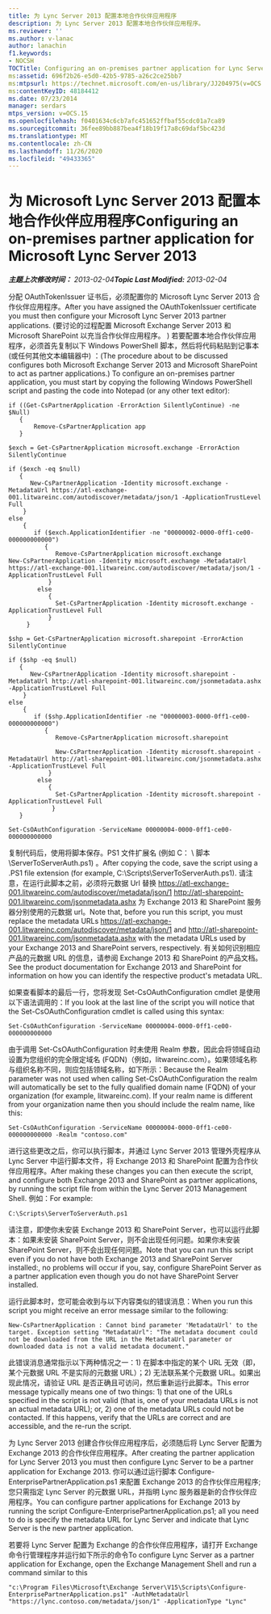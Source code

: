 ```yaml
---
title: 为 Lync Server 2013 配置本地合作伙伴应用程序
description: 为 Lync Server 2013 配置本地合作伙伴应用程序。
ms.reviewer: ''
ms.author: v-lanac
author: lanachin
f1.keywords:
- NOCSH
TOCTitle: Configuring an on-premises partner application for Lync Server 2013
ms:assetid: 696f2b26-e5d0-42b5-9785-a26c2ce25bb7
ms:mtpsurl: https://technet.microsoft.com/en-us/library/JJ204975(v=OCS.15)
ms:contentKeyID: 48184412
ms.date: 07/23/2014
manager: serdars
mtps_version: v=OCS.15
ms.openlocfilehash: f0401634c6cb7afc451652ffbaf55cdc01a7ca89
ms.sourcegitcommit: 36fee89bb887bea4f18b19f17a8c69daf5bc423d
ms.translationtype: MT
ms.contentlocale: zh-CN
ms.lasthandoff: 11/26/2020
ms.locfileid: "49433365"
---
```

# <a name="configuring-an-on-premises-partner-application-for-microsoft-lync-server-2013"></a><span data-ttu-id="5c5d4-103">为 Microsoft Lync Server 2013 配置本地合作伙伴应用程序</span><span class="sxs-lookup"><span data-stu-id="5c5d4-103">Configuring an on-premises partner application for Microsoft Lync Server 2013</span></span>

<div data-xmlns="http://www.w3.org/1999/xhtml">

<div class="topic" data-xmlns="http://www.w3.org/1999/xhtml" data-msxsl="urn:schemas-microsoft-com:xslt" data-cs="https://msdn.microsoft.com/">

<div data-asp="https://msdn2.microsoft.com/asp">



</div>

<div id="mainSection">

<div id="mainBody"><span data-ttu-id="5c5d4-104">

<span> </span></span><span class="sxs-lookup"><span data-stu-id="5c5d4-104">

<span> </span></span></span>

<span data-ttu-id="5c5d4-105">_**主题上次修改时间：** 2013-02-04_</span><span class="sxs-lookup"><span data-stu-id="5c5d4-105">_**Topic Last Modified:** 2013-02-04_</span></span>

<span data-ttu-id="5c5d4-106">分配 OAuthTokenIssuer 证书后，必须配置你的 Microsoft Lync Server 2013 合作伙伴应用程序。</span><span class="sxs-lookup"><span data-stu-id="5c5d4-106">After you have assigned the OAuthTokenIssuer certificate you must then configure your Microsoft Lync Server 2013 partner applications.</span></span> <span data-ttu-id="5c5d4-107"> (要讨论的过程配置 Microsoft Exchange Server 2013 和 Microsoft SharePoint 以充当合作伙伴应用程序。 ) 若要配置本地合作伙伴应用程序，必须首先复制以下 Windows PowerShell 脚本，然后将代码粘贴到记事本 (或任何其他文本编辑器中) ：</span><span class="sxs-lookup"><span data-stu-id="5c5d4-107">(The procedure about to be discussed configures both Microsoft Exchange Server 2013 and Microsoft SharePoint to act as partner applications.) To configure an on-premises partner application, you must start by copying the following Windows PowerShell script and pasting the code into Notepad (or any other text editor):</span></span>

    if ((Get-CsPartnerApplication -ErrorAction SilentlyContinue) -ne $Null)
       {
           Remove-CsPartnerApplication app
       }
    
    $exch = Get-CsPartnerApplication microsoft.exchange -ErrorAction SilentlyContinue
            
    if ($exch -eq $null)
       {
          New-CsPartnerApplication -Identity microsoft.exchange -MetadataUrl https://atl-exchange-001.litwareinc.com/autodiscover/metadata/json/1 -ApplicationTrustLevel Full 
        }
    else
        {
           if ($exch.ApplicationIdentifier -ne "00000002-0000-0ff1-ce00-000000000000")
              {
                 Remove-CsPartnerApplication microsoft.exchange
    New-CsPartnerApplication -Identity microsoft.exchange -MetadataUrl https://atl-exchange-001.litwareinc.com/autodiscover/metadata/json/1 -ApplicationTrustLevel Full 
               }
            else
               {
                 Set-CsPartnerApplication -Identity microsoft.exchange -ApplicationTrustLevel Full 
               }
         }
    
    $shp = Get-CsPartnerApplication microsoft.sharepoint -ErrorAction SilentlyContinue
            
    if ($shp -eq $null)
       {
          New-CsPartnerApplication -Identity microsoft.sharepoint -MetadataUrl http://atl-sharepoint-001.litwareinc.com/jsonmetadata.ashx -ApplicationTrustLevel Full 
        }
    else
        {
           if ($shp.ApplicationIdentifier -ne "00000003-0000-0ff1-ce00-000000000000")
              {
                 Remove-CsPartnerApplication microsoft.sharepoint
      
                 New-CsPartnerApplication -Identity microsoft.sharepoint -MetadataUrl http://atl-sharepoint-001.litwareinc.com/jsonmetadata.ashx -ApplicationTrustLevel Full 
               }
            else
               {
                 Set-CsPartnerApplication -Identity microsoft.sharepoint -ApplicationTrustLevel Full 
                }
       }
    
    Set-CsOAuthConfiguration -ServiceName 00000004-0000-0ff1-ce00-000000000000

<span data-ttu-id="5c5d4-108">复制代码后，使用将脚本保存。PS1 文件扩展名 (例如 C： \\ 脚本 \\ServerToServerAuth.ps1) 。</span><span class="sxs-lookup"><span data-stu-id="5c5d4-108">After copying the code, save the script using a .PS1 file extension (for example, C:\\Scripts\\ServerToServerAuth.ps1).</span></span> <span data-ttu-id="5c5d4-109">请注意，在运行此脚本之前，必须将元数据 Url 替换 https://atl-exchange-001.litwareinc.com/autodiscover/metadata/json/1 http://atl-sharepoint-001.litwareinc.com/jsonmetadata.ashx 为 Exchange 2013 和 SharePoint 服务器分别使用的元数据 url。</span><span class="sxs-lookup"><span data-stu-id="5c5d4-109">Note that, before you run this script, you must replace the metadata URLs https://atl-exchange-001.litwareinc.com/autodiscover/metadata/json/1 and http://atl-sharepoint-001.litwareinc.com/jsonmetadata.ashx with the metadata URLs used by your Exchange 2013 and SharePoint servers, respectively.</span></span> <span data-ttu-id="5c5d4-110">有关如何识别相应产品的元数据 URL 的信息，请参阅 Exchange 2013 和 SharePoint 的产品文档。</span><span class="sxs-lookup"><span data-stu-id="5c5d4-110">See the product documentation for Exchange 2013 and SharePoint for information on how you can identify the respective product's metadata URL.</span></span>

<span data-ttu-id="5c5d4-111">如果查看脚本的最后一行，您将发现 Set-CsOAuthConfiguration cmdlet 是使用以下语法调用的：</span><span class="sxs-lookup"><span data-stu-id="5c5d4-111">If you look at the last line of the script you will notice that the Set-CsOAuthConfiguration cmdlet is called using this syntax:</span></span>

    Set-CsOAuthConfiguration -ServiceName 00000004-0000-0ff1-ce00-000000000000

<span data-ttu-id="5c5d4-p103">由于调用 Set-CsOAuthConfiguration 时未使用 Realm 参数，因此会将领域自动设置为您组织的完全限定域名 (FQDN)（例如，litwareinc.com）。如果领域名称与组织名称不同，则应包括领域名称，如下所示：</span><span class="sxs-lookup"><span data-stu-id="5c5d4-p103">Because the Realm parameter was not used when calling Set-CsOAuthConfiguration the realm will automatically be set to the fully qualified domain name (FQDN) of your organization (for example, litwareinc.com). If your realm name is different from your organization name then you should include the realm name, like this:</span></span>

    Set-CsOAuthConfiguration -ServiceName 00000004-0000-0ff1-ce00-000000000000 -Realm "contoso.com"

<span data-ttu-id="5c5d4-114">进行这些更改之后，你可以执行脚本，并通过 Lync Server 2013 管理外壳程序从 Lync Server 中运行脚本文件，将 Exchange 2013 和 SharePoint 配置为合作伙伴应用程序。</span><span class="sxs-lookup"><span data-stu-id="5c5d4-114">After making these changes you can then execute the script, and configure both Exchange 2013 and SharePoint as partner applications, by running the script file from within the Lync Server 2013 Management Shell.</span></span> <span data-ttu-id="5c5d4-115">例如：</span><span class="sxs-lookup"><span data-stu-id="5c5d4-115">For example:</span></span>

    C:\Scripts\ServerToServerAuth.ps1

<span data-ttu-id="5c5d4-116">请注意，即使你未安装 Exchange 2013 和 SharePoint Server，也可以运行此脚本：如果未安装 SharePoint Server，则不会出现任何问题。如果你未安装 SharePoint Server，则不会出现任何问题。</span><span class="sxs-lookup"><span data-stu-id="5c5d4-116">Note that you can run this script even if you do not have both Exchange 2013 and SharePoint Server installed:, no problems will occur if you, say, configure SharePoint Server as a partner application even though you do not have SharePoint Server installed.</span></span>

<span data-ttu-id="5c5d4-117">运行此脚本时，您可能会收到与以下内容类似的错误消息：</span><span class="sxs-lookup"><span data-stu-id="5c5d4-117">When you run this script you might receive an error message similar to the following:</span></span>

    New-CsPartnerApplication : Cannot bind parameter 'MetadataUrl' to the target. Exception setting "MetadataUrl": "The metadata document could not be downloaded from the URL in the MetadataUrl parameter or downloaded data is not a valid metadata document."

<span data-ttu-id="5c5d4-p105">此错误消息通常指示以下两种情况之一：1) 在脚本中指定的某个 URL 无效（即，某个元数据 URL 不是实际的元数据 URL）；2) 无法联系某个元数据 URL。如果出现此情况，请验证 URL 是否正确且可访问，然后重新运行此脚本。</span><span class="sxs-lookup"><span data-stu-id="5c5d4-p105">This error message typically means one of two things: 1) that one of the URLs specified in the script is not valid (that is, one of your metadata URLs is not an actual metadata URL); or, 2) one of the metadata URLs could not be contacted. If this happens, verify that the URLs are correct and are accessible, and the re-run the script.</span></span>

<span data-ttu-id="5c5d4-120">为 Lync Server 2013 创建合作伙伴应用程序后，必须随后将 Lync Server 配置为 Exchange 2013 的合作伙伴应用程序。</span><span class="sxs-lookup"><span data-stu-id="5c5d4-120">After creating the partner application for Lync Server 2013 you must then configure Lync Server to be a partner application for Exchange 2013.</span></span> <span data-ttu-id="5c5d4-121">你可以通过运行脚本 Configure-EnterprisePartnerApplication.ps1 来配置 Exchange 2013 的合作伙伴应用程序;您只需指定 Lync Server 的元数据 URL，并指明 Lync 服务器是新的合作伙伴应用程序。</span><span class="sxs-lookup"><span data-stu-id="5c5d4-121">You can configure partner applications for Exchange 2013 by running the script Configure-EnterprisePartnerApplication.ps1; all you need to do is specify the metadata URL for Lync Server and indicate that Lync Server is the new partner application.</span></span>

<span data-ttu-id="5c5d4-122">若要将 Lync Server 配置为 Exchange 的合作伙伴应用程序，请打开 Exchange 命令行管理程序并运行如下所示的命令</span><span class="sxs-lookup"><span data-stu-id="5c5d4-122">To configure Lync Server as a partner application for Exchange, open the Exchange Management Shell and run a command similar to this</span></span>

    "c:\Program Files\Microsoft\Exchange Server\V15\Scripts\Configure-EnterprisePartnerApplication.ps1" -AuthMetadataUrl "https://lync.contoso.com/metadata/json/1" -ApplicationType "Lync"

<span data-ttu-id="5c5d4-123"></div>

<span> </span>

</div>

</div>

</span><span class="sxs-lookup"><span data-stu-id="5c5d4-123"></div>

<span> </span>

</div>

</div>

</span></span></div>

